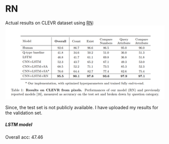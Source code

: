 # RN
Actual results on CLEVR dataset using [RN](https://arxiv.org/abs/1706.01427): 
![Results](https://github.com/manoja328/RN/blob/master/images/results.png "Results on CLEVR dataset")

Since, the test set is not publicly available. I have uploaded my results for the validation set. 

##### LSTM model
Overall acc: 47.46

